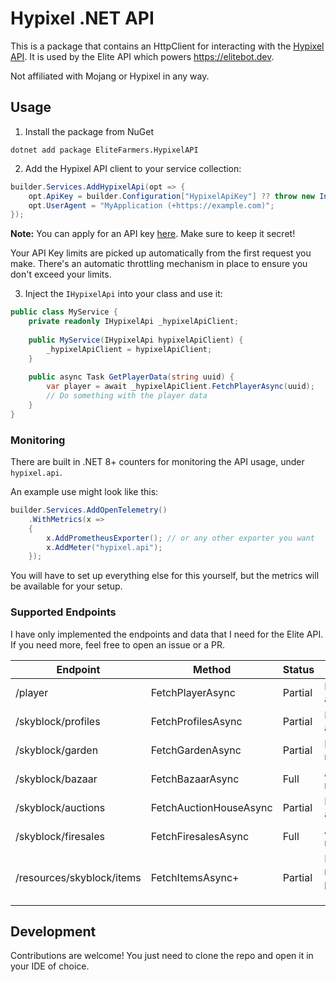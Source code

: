 # Hypixel .NET API

This is a package that contains an HttpClient for interacting with the [Hypixel API](https://developer.hypixel.net/). It is used by the Elite API
which powers https://elitebot.dev.

Not affiliated with Mojang or Hypixel in any way.

## Usage

1. Install the package from NuGet

```
dotnet add package EliteFarmers.HypixelAPI
```

2. Add the Hypixel API client to your service collection:

```csharp
builder.Services.AddHypixelApi(opt => {
    opt.ApiKey = builder.Configuration["HypixelApiKey"] ?? throw new InvalidOperationException("HypixelApiKey is not set");
    opt.UserAgent = "MyApplication (+https://example.com)";
});
```
**Note:** You can apply for an API key [here](https://developer.hypixel.net/). Make sure to keep it secret!

Your API Key limits are picked up automatically from the first request you make. There's an automatic throttling mechanism in place to ensure you don't exceed your limits.

3. Inject the `IHypixelApi` into your class and use it:

```csharp
public class MyService {
    private readonly IHypixelApi _hypixelApiClient;
    
    public MyService(IHypixelApi hypixelApiClient) {
        _hypixelApiClient = hypixelApiClient;
    }
    
    public async Task GetPlayerData(string uuid) {
        var player = await _hypixelApiClient.FetchPlayerAsync(uuid);
        // Do something with the player data
    }
}
```

### Monitoring

There are built in .NET 8+ counters for monitoring the API usage, under `hypixel.api`.

An example use might look like this:

```csharp
builder.Services.AddOpenTelemetry()
    .WithMetrics(x =>
    {
        x.AddPrometheusExporter(); // or any other exporter you want
        x.AddMeter("hypixel.api");
    });
```

You will have to set up everything else for this yourself, but the metrics will be available for your setup.

### Supported Endpoints

I have only implemented the endpoints and data that I need for the Elite API. If you need more, feel free to open an issue or a PR.

| Endpoint                  | Method                 | Status  | Notes                                                                              |
|---------------------------|------------------------|---------|------------------------------------------------------------------------------------|
| /player                   | FetchPlayerAsync       | Partial | Not all properties are mapped                                                      |
| /skyblock/profiles        | FetchProfilesAsync     | Partial | Not all properties are mapped                                                      |
| /skyblock/garden          | FetchGardenAsync       | Partial | Most properties are mapped                                                         |
| /skyblock/bazaar          | FetchBazaarAsync       | Full    | All properties are mapped                                                          |
| /skyblock/auctions        | FetchAuctionHouseAsync | Partial | Not all properties are mapped                                                      |
| /skyblock/firesales       | FetchFiresalesAsync    | Full    | All properties are mapped                                                          |
| /resources/skyblock/items | FetchItemsAsync+       | Partial | Most properties are mapped, the rest are passed through with \[JsonExtensionData\] |

## Development

Contributions are welcome! You just need to clone the repo and open it in your IDE of choice.
